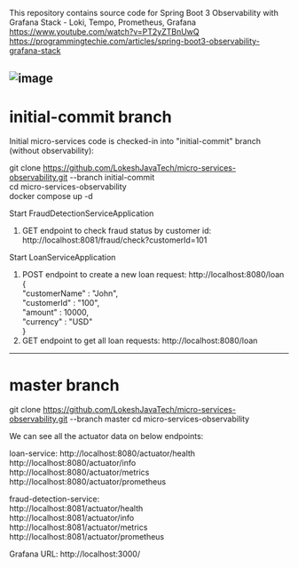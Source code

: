 This repository contains source code for Spring Boot 3 Observability with Grafana Stack - Loki, Tempo, Prometheus, Grafana  
https://www.youtube.com/watch?v=PT2yZTBnUwQ  
https://programmingtechie.com/articles/spring-boot3-observability-grafana-stack

![image](https://github.com/user-attachments/assets/cb6f6bbc-24ad-4e00-8843-e234e359beea)
--------------------------------------------------------------------------------------------------------------  
# initial-commit branch

Initial micro-services code is checked-in into "initial-commit" branch (without observability):  

git clone https://github.com/LokeshJavaTech/micro-services-observability.git --branch initial-commit  
cd micro-services-observability  
docker compose up -d  

Start FraudDetectionServiceApplication  
1. GET endpoint to check fraud status by customer id: http://localhost:8081/fraud/check?customerId=101  

Start LoanServiceApplication  
1. POST endpoint to create a new loan request: http://localhost:8080/loan  
{  
"customerName" : "John",  
"customerId" : "100",  
"amount" : 10000,  
"currency" : "USD"  
}  
2. GET endpoint to get all loan requests: http://localhost:8080/loan
--------------------------------------------------------------------------------------------------------------  
# master branch

git clone https://github.com/LokeshJavaTech/micro-services-observability.git --branch master
cd micro-services-observability  

We can see all the actuator data on below endpoints:  

loan-service:
http://localhost:8080/actuator/health  
http://localhost:8080/actuator/info  
http://localhost:8080/actuator/metrics  
http://localhost:8080/actuator/prometheus  

fraud-detection-service:  
http://localhost:8081/actuator/health  
http://localhost:8081/actuator/info  
http://localhost:8081/actuator/metrics  
http://localhost:8081/actuator/prometheus  


Grafana URL: http://localhost:3000/
